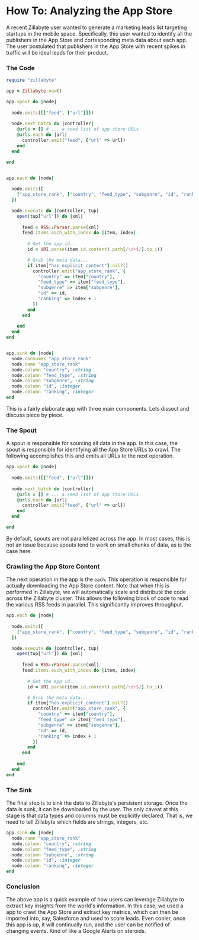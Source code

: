 # How To: Analyzing the App Store

A recent Zillabyte user wanted to generate a marketing leads list targeting startups in the mobile space.  Specifically, this user wanted to identify all the publishers in the App Store and corresponding meta data about each app.  The user postulated that publishers in the App Store with recent spikes in traffic will be ideal leads for their product.

### The Code

```ruby
require "zillabyte"

app = Zillabyte.new()

app.spout do |node|
  
  node.emits([["feed", ["url"]]])
  
  node.next_batch do |controller|
    @urls = [] # ... a seed list of app store URLs
    @urls.each do |url|
      controller.emit("feed", {"url" => url})
    end
  end

end


app.each do |node|
  
  node.emits([
    ["app_store_rank", ["country", "feed_type", "subgenre", "id", "ranking"]]
  ])

  node.execute do |controller, tup|
    open(tup["url"]) do |xml|
      
      feed = RSS::Parser.parse(xml)
      feed.items.each_with_index do |item, index|
        
        # Get the app id...
        id = URI.parse(item.id.content).path[/\d+$/].to_i()

        # Grab the meta data... 
        if item["has_explicit_content"].nil?()
          controller.emit("app_store_rank", {
            "country" => item["country"],
            "feed_type" => item["feed_type"],
            "subgenre" => item["subgenre"],
            "id" => id,
            "ranking" => index + 1
          })
        end
      end
      
    end
  end
end


app.sink do |node|
  node.consumes "app_store_rank"
  node.name "app_store_rank"
  node.column "country", :string
  node.column "feed_type", :string
  node.column "subgenre", :string
  node.column "id", :integer
  node.column "ranking", :integer
end
```

This is a fairly elaborate app with three main components. Lets dissect and discuss piece by piece. 

### The Spout

A spout is responsible for sourcing all data in the app.  In this case, the spout is responsible for identifying all the App Store URLs to crawl.  The following accomplishes this and emits all URLs to the next operation. 

```ruby
app.spout do |node|
  
  node.emits([["feed", ["url"]]])
  
  node.next_batch do |controller|
    @urls = [] # ... a seed list of app store URLs
    @urls.each do |url|
      controller.emit("feed", {"url" => url})
    end
  end

end
```

By default, spouts are not parallelized across the app.  In most cases, this is not an issue because spouts tend to work on small chunks of data, as is the case here. 

### Crawling the App Store Content

The next operation in the app is the `each`.  This operation is responsible for actually downloading the App Store content.  Note that when this is performed in Zillabyte, we will automatically scale and distribute the code across the Zillabyte cluster.  This allows the following block of code to read the various RSS feeds in parallel. This significantly improves throughput. 

```ruby
app.each do |node|
  
  node.emits([
    ["app_store_rank", ["country", "feed_type", "subgenre", "id", "ranking"]]
  ])

  node.execute do |controller, tup|
    open(tup["url"]) do |xml|
      
      feed = RSS::Parser.parse(xml)
      feed.items.each_with_index do |item, index|
        
        # Get the app id...
        id = URI.parse(item.id.content).path[/\d+$/].to_i()

        # Grab the meta data... 
        if item["has_explicit_content"].nil?()
          controller.emit("app_store_rank", {
            "country" => item["country"],
            "feed_type" => item["feed_type"],
            "subgenre" => item["subgenre"],
            "id" => id,
            "ranking" => index + 1
          })
        end
      end
      
    end
  end
end
```

### The Sink

The final step is to sink the data to Zillabyte's persistent storage.  Once the data is sunk, it can be downloaded by the user.  The only caveat at this stage is that data types and columns must be explicitly declared.  That is, we need to tell Zillabyte which fields are strings, integers, etc. 

```ruby
app.sink do |node|
  node.name "app_store_rank"
  node.column "country", :string
  node.column "feed_type", :string
  node.column "subgenre", :string
  node.column "id", :integer
  node.column "ranking", :integer
end
```


### Conclusion 

The above app is a quick example of how users can leverage Zillabyte to extract key insights from the world's information.  In this case, we used a app to crawl the App Store and extract key metrics, which can then be imported into, say, Salesforce and used to score leads.  Even cooler, once this app is up, it will continually run, and the user can be notified of changing events.  Kind of like a Google Alerts on steroids. 

